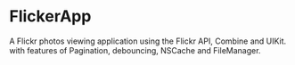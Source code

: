 # FlickerApp
A Flickr photos viewing application using the Flickr API, Combine and UIKit.
with features of Pagination, debouncing, NSCache and FileManager.


